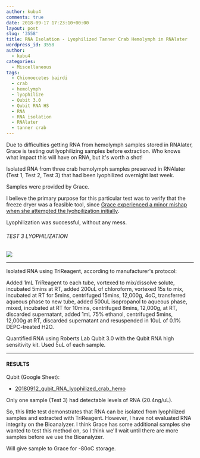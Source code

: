 ```yaml
---
author: kubu4
comments: true
date: 2018-09-17 17:23:10+00:00
layout: post
slug: '3558'
title: RNA Isolation - Lyophilized Tanner Crab Hemolymph in RNAlater
wordpress_id: 3558
author:
  - kubu4
categories:
  - Miscellaneous
tags:
  - Chionoecetes bairdi
  - crab
  - hemolymph
  - lyophilize
  - Qubit 3.0
  - Qubit RNA HS
  - RNA
  - RNA isolation
  - RNAlater
  - tanner crab
---
```


Due to difficulties getting RNA from hemolymph samples stored in RNAlater, Grace is testing out lyophilizing samples before extraction. Who knows what impact this will have on RNA, but it's worth a shot!

Isolated RNA from three crab hemolymph samples preserved in RNAlater (Test 1, Test 2, Test 3) that had been lyophilized overnight last week.

Samples were provided by Grace.

I believe the primary purpose for this particular test was to verify that the freeze dryer was a feasible tool, since [Grace experienced a minor mishap when she attempted the lyohpilization initially](httpss://genefish.wordpress.com/2018/09/11/graces-notebook-samples-in-lyophilizer-got-all-over-the-place/).

Lyophilization was successful, without any mess.



###### TEST 3 LYOPHILIZATION



![](https://owl.fish.washington.edu/Athaliana/20180917_lyophilized_crab_hemo.jpg)



* * *



Isolated RNA using TriReagent, according to manufacturer's protocol:

Added 1mL TriReagent to each tube, vortexed to mix/dissolve solute, incubated 5mins at RT, added 200uL of chloroform, vortexed 15s to mix, incubated at RT for 5mins, centrifuged 15mins, 12,000g, 4oC, transferred aqueous phase to new tube, added 500uL isopropanol to aqueous phase, mixed, incubated at RT for 10mins, centrifuged 8mins, 12,000g, at RT, discarded supernatant, added 1mL 75% ethanol, centrifuged 5mins, 12,000g at RT, discarded supernatant and resuspended in 10uL of 0.1% DEPC-treated H2O.

Quantified RNA using Roberts Lab Qubit 3.0 with the Qubit RNA high sensitivity kit. Used 5uL of each sample.



* * *





#### RESULTS



Qubit (Google Sheet):





  * [20180912_qubit_RNA_lyophilized_crab_hemo](httpss://docs.google.com/spreadsheets/d/1eNshxAyRADiOWu1o0Z1ayVpT6PMCM2mvQGhP9_bs82w/edit?usp=sharing)



Only one sample (Test 3) had detectable levels of RNA (20.4ng/uL).

So, this little test demonstrates that RNA can be isolated from lyophilized samples and extracted with TriReagent. However, I have not evaluated RNA integrity on the Bioanalyzer. I think Grace has some additional samples she wanted to test this method on, so I think we'll wait until there are more samples before we use the Bioanalyzer.

Will give sample to Grace for -80oC storage.
